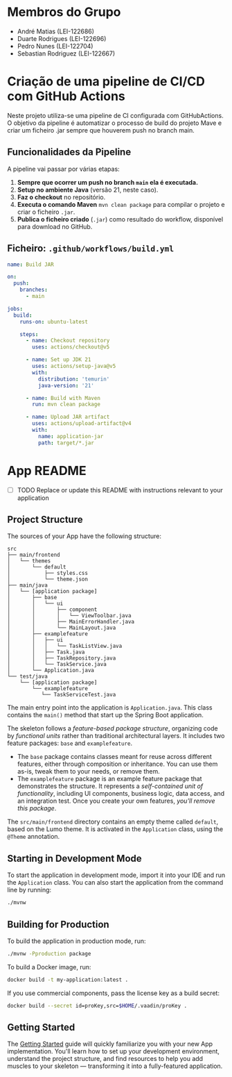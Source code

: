 # Membros do Grupo
- André Matias (LEI-122686)
- Duarte Rodrigues (LEI-122696)
- Pedro Nunes (LEI-122704)
- Sebastian Rodriguez (LEI-122667)

# Criação de uma pipeline de CI/CD com GitHub Actions

Neste projeto utiliza-se uma pipeline de CI configurada com GitHubActions.
O objetivo da pipeline é automatizar o processo de build do projeto Mave e criar um ficheiro .jar sempre que houverem push no branch main.

## Funcionalidades da Pipeline

A pipeline vai passar por várias etapas:

1. **Sempre que ocorrer um push no branch `main` ela é executada.** 
2. **Setup no ambiente Java** (versão 21, neste caso).  
3. **Faz o checkout** no repositório.  
4. **Executa o comando Maven** `mvn clean package` para compilar o projeto e criar o ficheiro `.jar`.  
5. **Publica o ficheiro criado** (`.jar`) como resultado do workflow, disponível para download no GitHub.

## Ficheiro: `.github/workflows/build.yml`

```yaml
name: Build JAR

on:
  push:
    branches:
      - main

jobs:
  build:
    runs-on: ubuntu-latest

    steps:
      - name: Checkout repository
        uses: actions/checkout@v5

      - name: Set up JDK 21
        uses: actions/setup-java@v5
        with:
          distribution: 'temurin'
          java-version: '21'

      - name: Build with Maven
        run: mvn clean package

      - name: Upload JAR artifact
        uses: actions/upload-artifact@v4
        with:
          name: application-jar
          path: target/*.jar
```
# App README

- [ ] TODO Replace or update this README with instructions relevant to your application

## Project Structure

The sources of your App have the following structure:

```
src
├── main/frontend
│   └── themes
│       └── default
│           ├── styles.css
│           └── theme.json
├── main/java
│   └── [application package]
│       ├── base
│       │   └── ui
│       │       ├── component
│       │       │   └── ViewToolbar.java
│       │       ├── MainErrorHandler.java
│       │       └── MainLayout.java
│       ├── examplefeature
│       │   ├── ui
│       │   │   └── TaskListView.java
│       │   ├── Task.java
│       │   ├── TaskRepository.java
│       │   └── TaskService.java                
│       └── Application.java       
└── test/java
    └── [application package]
        └── examplefeature
           └── TaskServiceTest.java                 
```

The main entry point into the application is `Application.java`. This class contains the `main()` method that start up 
the Spring Boot application.

The skeleton follows a *feature-based package structure*, organizing code by *functional units* rather than traditional 
architectural layers. It includes two feature packages: `base` and `examplefeature`.

* The `base` package contains classes meant for reuse across different features, either through composition or 
  inheritance. You can use them as-is, tweak them to your needs, or remove them.
* The `examplefeature` package is an example feature package that demonstrates the structure. It represents a 
  *self-contained unit of functionality*, including UI components, business logic, data access, and an integration test.
  Once you create your own features, *you'll remove this package*.

The `src/main/frontend` directory contains an empty theme called `default`, based on the Lumo theme. It is activated in
the `Application` class, using the `@Theme` annotation.

## Starting in Development Mode

To start the application in development mode, import it into your IDE and run the `Application` class. 
You can also start the application from the command line by running: 

```bash
./mvnw
```

## Building for Production

To build the application in production mode, run:

```bash
./mvnw -Pproduction package
```

To build a Docker image, run:

```bash
docker build -t my-application:latest .
```

If you use commercial components, pass the license key as a build secret:

```bash
docker build --secret id=proKey,src=$HOME/.vaadin/proKey .
```

## Getting Started

The [Getting Started](https://vaadin.com/docs/latest/getting-started) guide will quickly familiarize you with your new
App implementation. You'll learn how to set up your development environment, understand the project 
structure, and find resources to help you add muscles to your skeleton — transforming it into a fully-featured 
application.
